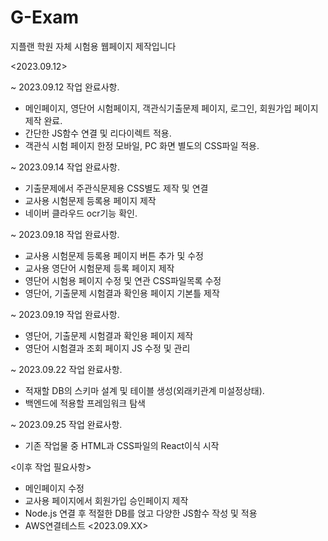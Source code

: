 # G-Exam
지플랜 학원 자체 시험용 웹페이지 제작입니다

<2023.09.12>

~ 2023.09.12 작업 완료사항.

 - 메인페이지, 영단어 시험페이지, 객관식기출문제 페이지, 로그인, 회원가입 페이지 제작 완료.
 - 간단한 JS함수 연결 및 리다이렉트 적용.
 - 객관식 시험 페이지 한정 모바일, PC 화면 별도의 CSS파일 적용.

~ 2023.09.14 작업 완료사항.

 - 기출문제에서 주관식문제용 CSS별도 제작 및 연결
 - 교사용 시험문제 등록용 페이지 제작
 - 네이버 클라우드 ocr기능 확인. 

~ 2023.09.18 작업 완료사항.

 - 교사용 시험문제 등록용 페이지 버튼 추가 및 수정
 - 교사용 영단어 시험문제 등록 페이지 제작
 - 영단어 시험용 페이지 수정 및 연관 CSS파일목록 수정
 - 영단어, 기출문제 시험결과 확인용 페이지 기본틀 제작

~ 2023.09.19 작업 완료사항.

 - 영단어, 기출문제 시험결과 확인용 페이지 제작
 - 영단어 시험결과 조회 페이지 JS 수정 및 관리

~ 2023.09.22 작업 완료사항.
 - 적재할 DB의 스키마 설계 및 테이블 생성(외래키관계 미설정상태).
 - 백엔드에 적용할 프레임워크 탐색

~ 2023.09.25 작업 완료사항.
 - 기존 작업물 중 HTML과 CSS파일의 React이식 시작

<이후 작업 필요사항>

 - 메인페이지 수정
 - 교사용 페이지에서 회원가입 승인페이지 제작
 - Node.js 연결 후 적절한 DB를 얹고 다양한 JS함수 작성 및 적용
 - AWS연결테스트
<2023.09.XX>
